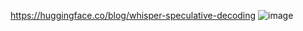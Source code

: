 https://huggingface.co/blog/whisper-speculative-decoding
![image](https://github.com/Jarvis-AI-project/ASR/assets/148684731/60e80f2a-d002-4fd8-9f14-614bd76c18b0)
